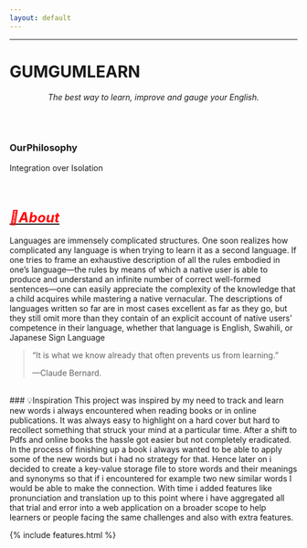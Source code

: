 ```yaml
---
layout: default
---
```


* * *

<h1>GUMGUMLEARN</h1>
<p style="text-align:center;font-style:italic">The best way to learn, improve and gauge your English.</p>

<br><br>
### OurPhilosophy
Integration over Isolation

<br>
<div id="about">
<a href="https://www.britannica.com/topic/language/Ways-of-studying-language"><h1 style="font-style:italic;color:red;font-size:24px">🔗About</h1></a>
Languages are immensely complicated structures. One soon realizes how complicated any language is when trying to learn it as a second language. If one tries to frame an exhaustive description of all the rules embodied in one’s language—the rules by means of which a native user is able to produce and understand an infinite number of correct well-formed sentences—one can easily appreciate the complexity of the knowledge that a child acquires while mastering a native vernacular. The descriptions of languages written so far are in most cases excellent as far as they go, but they still omit more than they contain of an explicit account of native users’ competence in their language, whether that language is English, Swahili, or Japanese Sign Language
</div>

> “It is what we know already that often prevents us from learning.”
>
> —Claude Bernard.

<br>
### 💡Inspiration
This project was inspired by my need to track and learn new words i always encountered when reading books or in online publications. It was always easy to highlight on a hard cover but hard to recollect something that struck your mind at a particular time. After a shift to Pdfs and online books the hassle got easier but not completely eradicated. In the process of finishing up a book i always wanted to be able to apply some of the new words but i had no strategy for that. Hence later on i decided to create a key-value storage file to store words and their meanings and synonyms so that if i encountered for example two new  similar words I would be able to make the connection. With time i added features like pronunciation and translation up to this point where i have aggregated all that trial and error into a web application on a broader scope to help learners or people facing the same challenges and also with extra features.

{% include features.html %}
